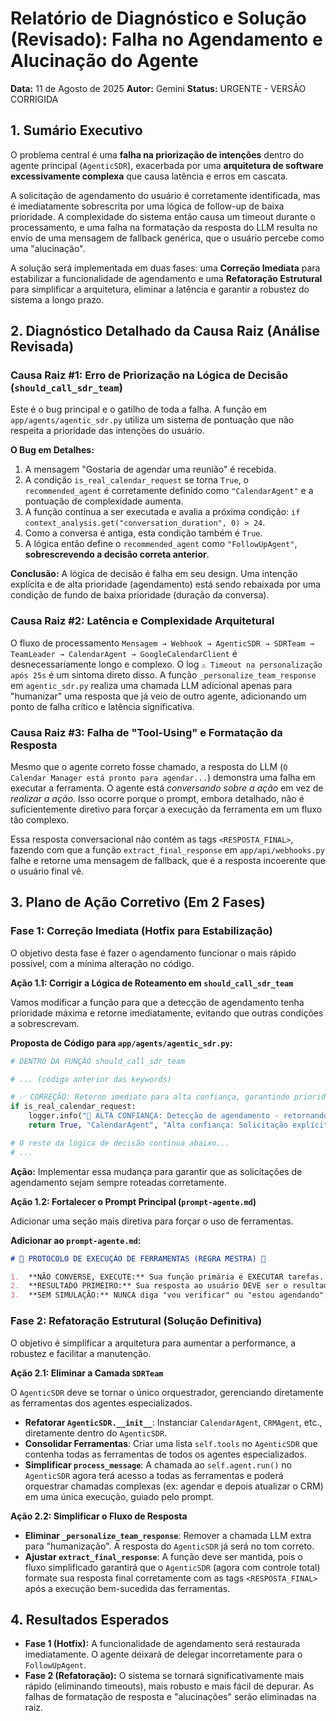 # Relatório de Diagnóstico e Solução (Revisado): Falha no Agendamento e Alucinação do Agente

**Data:** 11 de Agosto de 2025
**Autor:** Gemini
**Status:** URGENTE - VERSÃO CORRIGIDA

## 1. Sumário Executivo

O problema central é uma **falha na priorização de intenções** dentro do agente principal (`AgenticSDR`), exacerbada por uma **arquitetura de software excessivamente complexa** que causa latência e erros em cascata. 

A solicitação de agendamento do usuário é corretamente identificada, mas é imediatamente sobrescrita por uma lógica de follow-up de baixa prioridade. A complexidade do sistema então causa um timeout durante o processamento, e uma falha na formatação da resposta do LLM resulta no envio de uma mensagem de fallback genérica, que o usuário percebe como uma "alucinação".

A solução será implementada em duas fases: uma **Correção Imediata** para estabilizar a funcionalidade de agendamento e uma **Refatoração Estrutural** para simplificar a arquitetura, eliminar a latência e garantir a robustez do sistema a longo prazo.

## 2. Diagnóstico Detalhado da Causa Raiz (Análise Revisada)

### Causa Raiz #1: Erro de Priorização na Lógica de Decisão (`should_call_sdr_team`)

Este é o bug principal e o gatilho de toda a falha. A função em `app/agents/agentic_sdr.py` utiliza um sistema de pontuação que não respeita a prioridade das intenções do usuário.

**O Bug em Detalhes:**
1.  A mensagem "Gostaria de agendar uma reunião" é recebida.
2.  A condição `is_real_calendar_request` se torna `True`, o `recommended_agent` é corretamente definido como `"CalendarAgent"` e a pontuação de complexidade aumenta.
3.  A função continua a ser executada e avalia a próxima condição: `if context_analysis.get("conversation_duration", 0) > 24`.
4.  Como a conversa é antiga, esta condição também é `True`.
5.  A lógica então define o `recommended_agent` como `"FollowUpAgent"`, **sobrescrevendo a decisão correta anterior**.

**Conclusão:** A lógica de decisão é falha em seu design. Uma intenção explícita e de alta prioridade (agendamento) está sendo rebaixada por uma condição de fundo de baixa prioridade (duração da conversa).

### Causa Raiz #2: Latência e Complexidade Arquitetural

O fluxo de processamento `Mensagem → Webhook → AgenticSDR → SDRTeam → TeamLeader → CalendarAgent → GoogleCalendarClient` é desnecessariamente longo e complexo. O log `⚠️ Timeout na personalização após 25s` é um sintoma direto disso. A função `_personalize_team_response` em `agentic_sdr.py` realiza uma chamada LLM adicional apenas para "humanizar" uma resposta que já veio de outro agente, adicionando um ponto de falha crítico e latência significativa.

### Causa Raiz #3: Falha de "Tool-Using" e Formatação da Resposta

Mesmo que o agente correto fosse chamado, a resposta do LLM (`O Calendar Manager está pronto para agendar...`) demonstra uma falha em executar a ferramenta. O agente está *conversando sobre a ação* em vez de *realizar a ação*. Isso ocorre porque o prompt, embora detalhado, não é suficientemente diretivo para forçar a execução da ferramenta em um fluxo tão complexo.

Essa resposta conversacional não contém as tags `<RESPOSTA_FINAL>`, fazendo com que a função `extract_final_response` em `app/api/webhooks.py` falhe e retorne uma mensagem de fallback, que é a resposta incoerente que o usuário final vê.

## 3. Plano de Ação Corretivo (Em 2 Fases)

### Fase 1: Correção Imediata (Hotfix para Estabilização)

O objetivo desta fase é fazer o agendamento funcionar o mais rápido possível, com a mínima alteração no código.

**Ação 1.1: Corrigir a Lógica de Roteamento em `should_call_sdr_team`**

Vamos modificar a função para que a detecção de agendamento tenha prioridade máxima e retorne imediatamente, evitando que outras condições a sobrescrevam.

**Proposta de Código para `app/agents/agentic_sdr.py`:**
```python
# DENTRO DA FUNÇÃO should_call_sdr_team

# ... (código anterior das keywords)

# ✅ CORREÇÃO: Retorno imediato para alta confiança, garantindo prioridade máxima
if is_real_calendar_request:
    logger.info("🚨 ALTA CONFIANÇA: Detecção de agendamento - retornando imediatamente!")
    return True, "CalendarAgent", "Alta confiança: Solicitação explícita de agendamento"

# O resto da lógica de decisão continua abaixo...
# ...
```
**Ação:** Implementar essa mudança para garantir que as solicitações de agendamento sejam sempre roteadas corretamente.

**Ação 1.2: Fortalecer o Prompt Principal (`prompt-agente.md`)**

Adicionar uma seção mais diretiva para forçar o uso de ferramentas.

**Adicionar ao `prompt-agente.md`:**
```markdown
# 🚨 PROTOCOLO DE EXECUÇÃO DE FERRAMENTAS (REGRA MESTRA) 🚨

1.  **NÃO CONVERSE, EXECUTE:** Sua função primária é EXECUTAR tarefas. Se a intenção é "agendar", sua única ação é chamar a ferramenta de agendamento. NÃO converse sobre a ação.
2.  **RESULTADO PRIMEIRO:** Sua resposta ao usuário DEVE ser o resultado da execução da ferramenta. Ex: Se a ferramenta agendou com sucesso, sua resposta é "Agendamento confirmado!".
3.  **SEM SIMULAÇÃO:** NUNCA diga "vou verificar" ou "estou agendando". Execute a ferramenta e responda com o resultado.
```

### Fase 2: Refatoração Estrutural (Solução Definitiva)

O objetivo é simplificar a arquitetura para aumentar a performance, a robustez e facilitar a manutenção.

**Ação 2.1: Eliminar a Camada `SDRTeam`**

O `AgenticSDR` deve se tornar o único orquestrador, gerenciando diretamente as ferramentas dos agentes especializados.

-   **Refatorar `AgenticSDR.__init__`**: Instanciar `CalendarAgent`, `CRMAgent`, etc., diretamente dentro do `AgenticSDR`.
-   **Consolidar Ferramentas**: Criar uma lista `self.tools` no `AgenticSDR` que contenha todas as ferramentas de todos os agentes especializados.
-   **Simplificar `process_message`**: A chamada ao `self.agent.run()` no `AgenticSDR` agora terá acesso a todas as ferramentas e poderá orquestrar chamadas complexas (ex: agendar e depois atualizar o CRM) em uma única execução, guiado pelo prompt.

**Ação 2.2: Simplificar o Fluxo de Resposta**

-   **Eliminar `_personalize_team_response`**: Remover a chamada LLM extra para "humanização". A resposta do `AgenticSDR` já será no tom correto.
-   **Ajustar `extract_final_response`**: A função deve ser mantida, pois o fluxo simplificado garantirá que o `AgenticSDR` (agora com controle total) formate sua resposta final corretamente com as tags `<RESPOSTA_FINAL>` após a execução bem-sucedida das ferramentas.

## 4. Resultados Esperados

-   **Fase 1 (Hotfix):** A funcionalidade de agendamento será restaurada imediatamente. O agente deixará de delegar incorretamente para o `FollowUpAgent`.
-   **Fase 2 (Refatoração):** O sistema se tornará significativamente mais rápido (eliminando timeouts), mais robusto e mais fácil de depurar. As falhas de formatação de resposta e "alucinações" serão eliminadas na raiz.